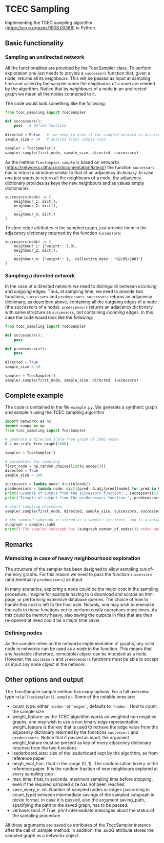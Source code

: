 # TCEC Sampling

Implementing the TCEC sampling algorithm (https://arxiv.org/abs/1908.00388) in Python.

## Basic functionality 

### Sampling an undirected network
All the functionalities are provided by the TcecSampler class. To perform exploration one just needs to 
provide a `successors` function that, given a node, returns all its neighbours. 
This will be passed as input at sampling time and called by the sampler when the neighbours of
a node are needed by the algorithm.
Notice that by _neighbours_ of a node in an undirected graph we mean all the nodes connected to it.

The code would look something like the following:

```python
from tcec_sampling import TcecSampler

def successors():
    pass   # define function 
    
directed = False   #  we need to know if the sampled network is directed or not
sample_size = 10   # desired final sample size

sampler = TcecSampler()
sampler.sample(first_node, sample_size, directed, successors)
```

As the method `TcecSampler.sample` is based on networkx (https://networkx.github.io/documentation/latest/) 
the function `successors` has to return a structure similar to that of an adjacency dictionary.
In case one just wants to return all the neighbours of a node, the adjacency dictionary provides as keys the new 
neighbours and as values empty dictionaries:

```
successors(node) -> {
    neighbour_1: dict(),  
    neighbour_2: dict(),
    ...,
    neighbour_n: dict()
}
```

To store edge attributes in the sampled graph, just provide them in the adjacency dictionary returned by the function
`successors`:

```
successors(node) -> {
    neighbour_1: {'weight': 2.0},  
    neighbour_2: dict(),
    ...,
    neighbour_n: {'weight': 1, 'collection_date': '02/05/2001'}
}
```

### Sampling a directed network
In the case of a directed network we need to distinguish between _incoming_ and _outgoing_ edges.
Thus, at sampling time, we need to provide two functions, `successors` and `predecessors`. 
`successors` returns an adjacency dictionary, as described above, containing all the outgoing edges of a node
(the _successors_ of a node). `predecessors` returns an adjacency dictionary, with same 
structure as `successors`, but containing _incoming_ edges. In this case the code would look like the following:

```python
from tcec_sampling import TcecSampler

def successors():
    pass

def predecessors():
    pass
    
directed = True   
sample_size = 10   

sampler = TcecSampler()
sampler.sample(first_node, sample_size, directed, successors)
```
 
## Complete example
The code is contained in the file `example.py`. We generate a synthetic graph and sample it using the
TCEC sampling algorithm

```python
import networkx as nx
import numpy as np 
from tcec_sampling import TcecSampler

# generate a directed scale-free graph of 1000 nodes
G = nx.scale_free_graph(1000)   

sampler = TcecSampler()

# parameters for sampling
first_node = np.random.choice(list(G.nodes()))
directed = True
sample_size = 100

successors = lambda node: dict(G[node])
predecessors = lambda node: dict({pred: G.adj[pred][node] for pred in G.predecessors(node)})
print('Example of output from the successors function:', successors(53))
print('Example of output from the predecessors function:', predecessors(10))

# start sampling procedure
sampler.sample(first_node, directed, sample_size, successors, successors)

# the sampled subgraph is stored as a sampler attribute, and is a networkx object
subgraph = sampler.subG
print(f'The sampled subgraph has {subgraph.number_of_nodes()} nodes and {subgraph.number_of_edges()} edges')
```

## Remarks
### Memoizing in case of heavy neighbourhood exploration
The structure of the sampler has been designed to allow sampling out-of-memory graphs. For this reason we need to 
pass the function `successors` (and eventually `predecessors`) as input.

In many scenarios, exploring a node could be the major cost in the sampling procedure. Imagine for example having to ù
download and scrape an html page, or performing expensive database queries. The choice of how to handle this 
cost is left to the final user. Notably, one may wish to memoize the calls to these functions not to perform costly 
operations more times. As this could be memory heavy, also saving the outputs in files that are then re-opened at need 
could be a major time saver. 

### Defining nodes
As the sampler relies on the networkx implementation of graphs, any valid node in networkx can be used as a node in 
the function. This means that any hashable (therefore, immutable) object can be intended as a node. 
However, the `successors` and `predecessors` functions must be able to accept as input any node object in the network.  


## Other options and output
The TcecSampler.sample method has many options. For a full overview type `help(TcecSampler().sample)`. 
Some of the notable ones are:

- count_type: either `'nodes'` or `'edges'`, defaults to `'nodes'`. How to count the sample size
- weight_feature: as the TCEC algorithm works on weighted non negative graphs, one may wish to use a non binary 
edge representation. weight_feature is the key that is used to retrieve the edge value from the adjacency dictionary 
returned by the functions `successors` and `predecessors`. Notice that if passed as input, the argument weight_feature
must be present as key of every adjacency dictionary returned from the two functions.
- leaderboard_size: size of the leaderboard kept by the algorithm, as from reference paper
- neigh_eval_frac: float in the range (0, 1]. The randomization level `p` in the reference paper. It is the random 
fraction of new neighbours explored at every sampling step
- max_time: float, in seconds. maximum sampling time before stopping, even if the required sampled size has not been 
reached
- save_every_n: int. Number of sampled nodes or edges (according to count_type) between intermediate savings of the 
sampled subgraph in pickle format. In case it is passed, also the argument saving_path, specifying the path to the saved
 graph, has to be passed.
- verbose: bool. If True, print intermediate messages about the status of the sampling procedure


All these arguments are saved as attributes of the TcecSampler instance after the call of .sample method. In addition, 
the .subG attribute stores the sampled graph as a networkx object.